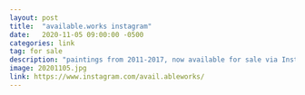 ```yaml
---
layout: post
title:  "available.works instagram"
date:   2020-11-05 09:00:00 -0500
categories: link
tag: for sale
description: "paintings from 2011-2017, now available for sale via Instagram"
image: 20201105.jpg
link: https://www.instagram.com/avail.ableworks/
---
```

